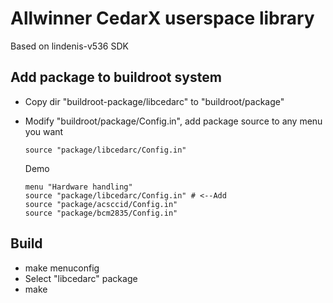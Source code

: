 # Allwinner CedarX userspace library
Based on lindenis-v536 SDK

## Add package to buildroot system
- Copy dir "buildroot-package/libcedarc" to "buildroot/package"

- Modify "buildroot/package/Config.in", add package source to any menu you want
    ```
    source "package/libcedarc/Config.in"
    ```
    Demo
    ```
    menu "Hardware handling"
    source "package/libcedarc/Config.in" # <--Add
    source "package/acsccid/Config.in"
    source "package/bcm2835/Config.in"
    ```

## Build
- make menuconfig
- Select "libcedarc" package
- make
